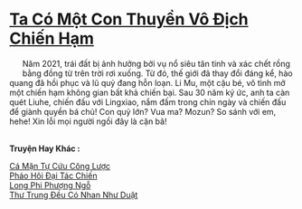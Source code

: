 <a href="https://truyentiki.com/ta-co-mot-con-thuyen-vo-dich-chien-ham.33475/" title="Ta Có Một Con Thuyền Vô Địch Chiến Hạm"><h1>Ta Có Một Con Thuyền Vô Địch Chiến Hạm</h1></a><div style="display:table"><img align="right" style="float: left; padding: 10px;" src="https://truyentiki.com/images/story/200x260/33475.jpg" alt="">Năm 2021, trái đất bị ảnh hưởng bởi vụ nổ siêu tân tinh và xác chết rồng bằng đồng từ trên trời rơi xuống. Từ đó, thế giới đã thay đổi đáng kể, hào quang đã hồi phục và lũ quỷ đang hỗn loạn. Li Mu, một cậu bé, vô tình mở một chiến hạm không gian bất khả chiến bại. Sau 30 năm ký ức, anh ta càn quét Liuhe, chiến đấu với Lingxiao, nắm đấm trong chín ngày và chiến đấu để giành quyền bá chủ! Con quỷ lớn? Vua ma? Mozun? So sánh với em, hehe! Xin lỗi mọi người ngồi đây là cặn bã!</div><p><br><b>Truyện Hay Khác :</b></p><a href="https://truyentiki.com/ca-man-tu-cuu-cong-luoc.33474/" alt="Cá Mặn Tự Cứu Công Lược">Cá Mặn Tự Cứu Công Lược</a><br/><a href="https://github.com/nownovels/top500/tree/master/truyenhay/33629/" alt="Pháo Hôi Đại Tác Chiến">Pháo Hôi Đại Tác Chiến</a><br/><a href="https://github.com/nownovels/top500/tree/master/truyenhay/33901/" alt="Long Phi Phượng Ngỗ">Long Phi Phượng Ngỗ</a><br/><a href="https://github.com/nownovels/top500/tree/master/truyenhay/33879/" alt="Thư Trung Đều Có Nhan Như Duật">Thư Trung Đều Có Nhan Như Duật</a><br/>